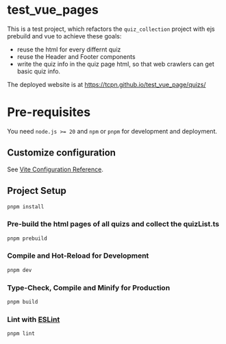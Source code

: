 # test_vue_pages

This is a test project, which refactors the `quiz_collection` project with ejs prebuild and vue to achieve these goals:
- reuse the html for every differnt quiz
- reuse the Header and Footer components
- write the quiz info in the quiz page html, so that web crawlers can get basic quiz info.

The deployed website is at https://tcpn.github.io/test_vue_page/quizs/

# Pre-requisites

You need `node.js >= 20` and `npm` or `pnpm` for development and deployment.

## Customize configuration

See [Vite Configuration Reference](https://vite.dev/config/).

## Project Setup

```sh
pnpm install
```

### Pre-build the html pages of all quizs and collect the quizList.ts

```sh
pnpm prebuild
```

### Compile and Hot-Reload for Development

```sh
pnpm dev
```

### Type-Check, Compile and Minify for Production

```sh
pnpm build
```

### Lint with [ESLint](https://eslint.org/)

```sh
pnpm lint
```
